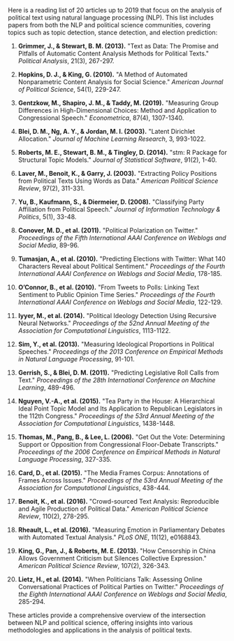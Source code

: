 Here is a reading list of 20 articles up to 2019 that focus on the analysis of political text using natural language processing (NLP). This list includes papers from both the NLP and political science communities, covering topics such as topic detection, stance detection, and election prediction:

1. **Grimmer, J., & Stewart, B. M. (2013).** "Text as Data: The Promise and Pitfalls of Automatic Content Analysis Methods for Political Texts." *Political Analysis*, 21(3), 267-297.

2. **Hopkins, D. J., & King, G. (2010).** "A Method of Automated Nonparametric Content Analysis for Social Science." *American Journal of Political Science*, 54(1), 229-247.

3. **Gentzkow, M., Shapiro, J. M., & Taddy, M. (2019).** "Measuring Group Differences in High-Dimensional Choices: Method and Application to Congressional Speech." *Econometrica*, 87(4), 1307-1340.

4. **Blei, D. M., Ng, A. Y., & Jordan, M. I. (2003).** "Latent Dirichlet Allocation." *Journal of Machine Learning Research*, 3, 993-1022.

5. **Roberts, M. E., Stewart, B. M., & Tingley, D. (2014).** "stm: R Package for Structural Topic Models." *Journal of Statistical Software*, 91(2), 1-40.

6. **Laver, M., Benoit, K., & Garry, J. (2003).** "Extracting Policy Positions from Political Texts Using Words as Data." *American Political Science Review*, 97(2), 311-331.

7. **Yu, B., Kaufmann, S., & Diermeier, D. (2008).** "Classifying Party Affiliation from Political Speech." *Journal of Information Technology & Politics*, 5(1), 33-48.

8. **Conover, M. D., et al. (2011).** "Political Polarization on Twitter." *Proceedings of the Fifth International AAAI Conference on Weblogs and Social Media*, 89-96.

9. **Tumasjan, A., et al. (2010).** "Predicting Elections with Twitter: What 140 Characters Reveal about Political Sentiment." *Proceedings of the Fourth International AAAI Conference on Weblogs and Social Media*, 178-185.

10. **O’Connor, B., et al. (2010).** "From Tweets to Polls: Linking Text Sentiment to Public Opinion Time Series." *Proceedings of the Fourth International AAAI Conference on Weblogs and Social Media*, 122-129.

11. **Iyyer, M., et al. (2014).** "Political Ideology Detection Using Recursive Neural Networks." *Proceedings of the 52nd Annual Meeting of the Association for Computational Linguistics*, 1113-1122.

12. **Sim, Y., et al. (2013).** "Measuring Ideological Proportions in Political Speeches." *Proceedings of the 2013 Conference on Empirical Methods in Natural Language Processing*, 91-101.

13. **Gerrish, S., & Blei, D. M. (2011).** "Predicting Legislative Roll Calls from Text." *Proceedings of the 28th International Conference on Machine Learning*, 489-496.

14. **Nguyen, V.-A., et al. (2015).** "Tea Party in the House: A Hierarchical Ideal Point Topic Model and Its Application to Republican Legislators in the 112th Congress." *Proceedings of the 53rd Annual Meeting of the Association for Computational Linguistics*, 1438-1448.

15. **Thomas, M., Pang, B., & Lee, L. (2006).** "Get Out the Vote: Determining Support or Opposition from Congressional Floor-Debate Transcripts." *Proceedings of the 2006 Conference on Empirical Methods in Natural Language Processing*, 327-335.

16. **Card, D., et al. (2015).** "The Media Frames Corpus: Annotations of Frames Across Issues." *Proceedings of the 53rd Annual Meeting of the Association for Computational Linguistics*, 438-444.

17. **Benoit, K., et al. (2016).** "Crowd-sourced Text Analysis: Reproducible and Agile Production of Political Data." *American Political Science Review*, 110(2), 278-295.

18. **Rheault, L., et al. (2016).** "Measuring Emotion in Parliamentary Debates with Automated Textual Analysis." *PLoS ONE*, 11(12), e0168843.

19. **King, G., Pan, J., & Roberts, M. E. (2013).** "How Censorship in China Allows Government Criticism but Silences Collective Expression." *American Political Science Review*, 107(2), 326-343.

20. **Lietz, H., et al. (2014).** "When Politicians Talk: Assessing Online Conversational Practices of Political Parties on Twitter." *Proceedings of the Eighth International AAAI Conference on Weblogs and Social Media*, 285-294.

These articles provide a comprehensive overview of the intersection between NLP and political science, offering insights into various methodologies and applications in the analysis of political texts.